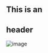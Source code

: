 ## This is an <h2> header
![image](https://user-images.githubusercontent.com/112954195/195551888-eb76572a-0c42-4ba9-8f71-808545039094.png)
